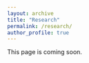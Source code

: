 ```yaml
---
layout: archive
title: "Research"
permalink: /research/
author_profile: true
---
```


This page is coming soon.
